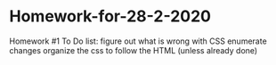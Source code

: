 # Homework-for-28-2-2020
Homework #1
To Do list:
    figure out what is wrong with CSS
    enumerate changes
    organize the css to follow the HTML (unless already done)